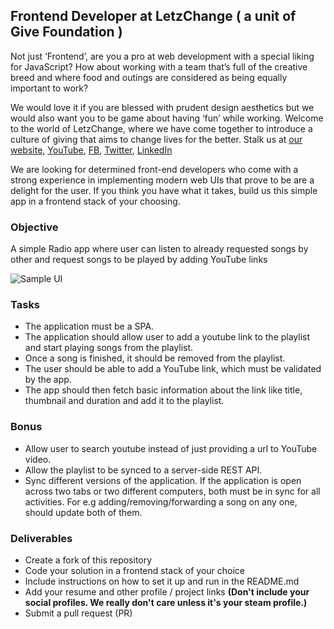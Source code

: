 ## Frontend Developer at LetzChange ( a unit of Give Foundation )

Not just ‘Frontend’, are you a pro at web development with a special liking for JavaScript? How about working with a team that’s full of the creative breed and where food and outings are considered as being equally important to work?

We would love it if you are blessed with prudent design aesthetics but we would also want you to be game about having ‘fun’ while working. Welcome to the world of LetzChange, where we have come together to introduce a culture of giving that aims to change lives for the better.
Stalk us at [our website](https://letzchange.org), [YouTube](https://www.youtube.com/user/LetzChange), [FB](https://facebook.com/LetzChange), [Twitter](https://twitter.com/letz_change), [LinkedIn](https://www.linkedin.com/company/letzchange-org)

We are looking for determined front-end developers who come with a strong experience in implementing modern web UIs that prove to be are a delight for the user. If you think you have what it takes, build us this simple app in a frontend stack of your choosing.

### Objective
A simple Radio app where user can listen to already requested songs by other and request songs to be played by adding YouTube links

![Sample UI](https://letzchangefiles.s3.ap-southeast-1.amazonaws.com/ec4db85c-5e31-4427-9463-aec56061f61a.jpg)

### Tasks
- The application must be a SPA.
- The application should allow user to add a youtube link to the playlist and start playing songs from the playlist.
- Once a song is finished, it should be removed from the playlist.
- The user should be able to add a YouTube link, which must be validated by the app.
- The app should then fetch basic information about the link like title, thumbnail and duration and add it to the playlist.

### Bonus

- Allow user to search youtube instead of just providing a url to YouTube video.
- Allow the playlist to be synced to a server-side REST API.
- Sync different versions of the application. If the application is open across two tabs or two different computers, both must be in sync for all activities. For e.g adding/removing/forwarding a song on any one, should update both of them.

### Deliverables
- Create a fork of this repository
- Code your solution in a frontend stack of your choice
- Include instructions on how to set it up and run in the README.md
- Add your resume and other profile / project links **(Don't include your social profiles. We really don't care unless it's your steam profile.)**
- Submit a pull request (PR)
